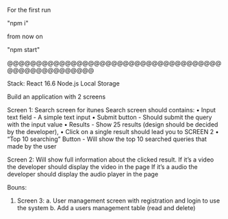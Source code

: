 For the first run

"npm i"

from now on

"npm start"



@@@@@@@@@@@@@@@@@@@@@@@@@@@@@@@@@@@@@@@@@@@@@@@@@@@@

Stack: 
React 16.6
Node.js
Local Storage
 
Build an application with 2 screens

Screen 1: Search screen for itunes
Search screen should contains:
•	Input text field - A simple text input
•	Submit button - Should submit the query with the input value
•	Results - Show 25 results (design should be decided by the developer),
•	Click on a single result should lead you to SCREEN 2
•	“Top 10 searching” Button - Will show the top 10 searched queries that made by the user 

Screen 2:
	Will show full information about the clicked result.
	If it’s a video the developer should display the video in the page
	If it’s a audio the developer should display the audio player in the page

Bouns: 

1.	Screen 3: 
a.	User management screen with registration and login to use the system 
b.	Add a users management table (read and delete)  
